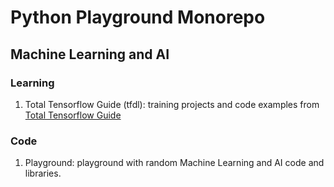 # Python Playground Monorepo

## Machine Learning and AI
### Learning
1. Total Tensorflow Guide (tfdl): training projects and code examples from [Total Tensorflow Guide](https://www.udemy.com/course/complete-guide-to-tensorflow-for-deep-learning-with-python/)

### Code
1. Playground: playground with random Machine Learning and AI code and libraries.
